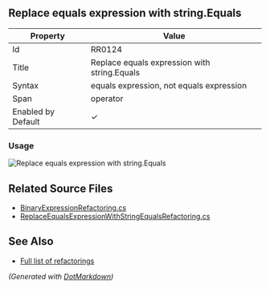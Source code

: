 ## Replace equals expression with string\.Equals

| Property           | Value                                         |
| ------------------ | --------------------------------------------- |
| Id                 | RR0124                                        |
| Title              | Replace equals expression with string\.Equals |
| Syntax             | equals expression, not equals expression      |
| Span               | operator                                      |
| Enabled by Default | &#x2713;                                      |

### Usage

![Replace equals expression with string.Equals](../../images/refactorings/ReplaceEqualsExpressionWithStringEquals.png)

## Related Source Files

* [BinaryExpressionRefactoring.cs](../../src/Refactorings/CSharp/Refactorings/BinaryExpressionRefactoring.cs)
* [ReplaceEqualsExpressionWithStringEqualsRefactoring.cs](../../src/Refactorings/CSharp/Refactorings/ReplaceEqualsExpressionWithStringEqualsRefactoring.cs)

## See Also

* [Full list of refactorings](Refactorings.md)

*\(Generated with [DotMarkdown](http://github.com/JosefPihrt/DotMarkdown)\)*